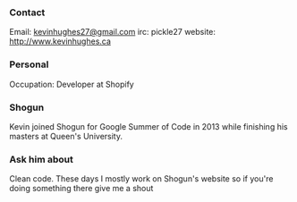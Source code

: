 ### Contact

Email: kevinhughes27@gmail.com
irc: pickle27
website: http://www.kevinhughes.ca

### Personal

Occupation: Developer at Shopify

### Shogun
Kevin joined Shogun for Google Summer of Code in 2013 while finishing his masters at Queen's University. 


### Ask him about
Clean code.
These days I mostly work on Shogun's website so if you're doing something there give me a shout 